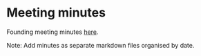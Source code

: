 # Meeting minutes

Founding meeting minutes [here](https://docs.google.com/document/d/1bliYz5YkBZTh4wNJ6RCZaKIK-RiIX6bg-WiEUkgR41I/edit).

Note: Add minutes as separate markdown files organised by date.

